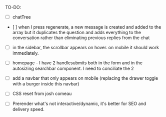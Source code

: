 TO-DO:

- [ ] chatTree
- [ ] when I press regenerate, a new message is created and added to the array
  but it duplicates the question and adds everything to the conversation rather
  than eliminating previous replies from the chat

- [ ] in the sidebar, the scrollbar appears on hover. on mobile it should work immediately.

- [ ] homepage - I have 2 handlesubmits both in the form and in the autosizing
      searchbar component. I need to conciliate the 2
- [ ] add a navbar that only appears on mobile (replacing the drawer toggle with a burger inside this navbar)

- [ ] CSS reset from josh comeau
- [ ] Prerender what's not interactive/dynamic, it's better for SEO and delivery speed.
